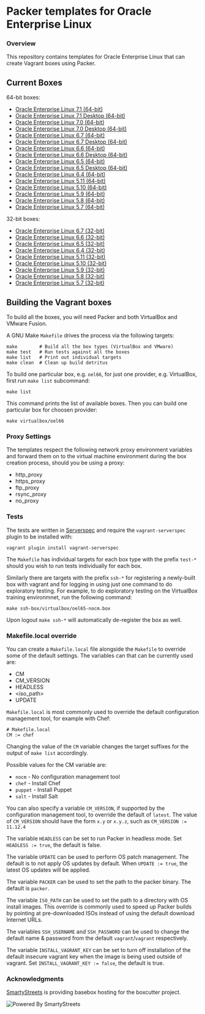 # Packer templates for Oracle Enterprise Linux

### Overview

This repository contains templates for Oracle Enterprise Linux that can create
Vagrant boxes using Packer.

## Current Boxes

64-bit boxes:

* [Oracle Enterprise Linux 7.1 (64-bit)](https://atlas.hashicorp.com/boxcutter/boxes/oel71)
* [Oracle Enterprise Linux 7.1 Desktop (64-bit)](https://atlas.hashicorp.com/boxcutter/boxes/oel71-desktop)
* [Oracle Enterprise Linux 7.0 (64-bit)](https://atlas.hashicorp.com/boxcutter/boxes/oel70)
* [Oracle Enterprise Linux 7.0 Desktop (64-bit)](https://atlas.hashicorp.com/boxcutter/boxes/oel70-desktop)
* [Oracle Enterprise Linux 6.7 (64-bit)](https://atlas.hashicorp.com/boxcutter/boxes/oel67)
* [Oracle Enterprise Linux 6.7 Desktop (64-bit)](https://atlas.hashicorp.com/boxcutter/boxes/oel67-desktop)
* [Oracle Enterprise Linux 6.6 (64-bit)](https://atlas.hashicorp.com/boxcutter/boxes/oel66)
* [Oracle Enterprise Linux 6.6 Desktop (64-bit)](https://atlas.hashicorp.com/boxcutter/boxes/oel66-desktop)
* [Oracle Enterprise Linux 6.5 (64-bit)](https://atlas.hashicorp.com/boxcutter/boxes/oel65)
* [Oracle Enterprise Linux 6.5 Desktop (64-bit)](https://atlas.hashicorp.com/boxcutter/boxes/oel65-desktop)
* [Oracle Enterprise Linux 6.4 (64-bit)](https://atlas.hashicorp.com/boxcutter/boxes/oel64)
* [Oracle Enterprise Linux 5.11 (64-bit)](https://atlas.hashicorp.com/boxcutter/boxes/oel511)
* [Oracle Enterprise Linux 5.10 (64-bit)](https://atlas.hashicorp.com/boxcutter/boxes/oel510)
* [Oracle Enterprise Linux 5.9 (64-bit)](https://atlas.hashicorp.com/boxcutter/boxes/oel59)
* [Oracle Enterprise Linux 5.8 (64-bit)](https://atlas.hashicorp.com/boxcutter/boxes/oel58)
* [Oracle Enterprise Linux 5.7 (64-bit)](https://atlas.hashicorp.com/boxcutter/boxes/oel57)

32-bit boxes:

* [Oracle Enterprise Linux 6.7 (32-bit)](https://atlas.hashicorp.com/boxcutter/boxes/oel67-i386)
* [Oracle Enterprise Linux 6.6 (32-bit)](https://atlas.hashicorp.com/boxcutter/boxes/oel66-i386)
* [Oracle Enterprise Linux 6.5 (32-bit)](https://atlas.hashicorp.com/boxcutter/boxes/oel65-i386)
* [Oracle Enterprise Linux 6.4 (32-bit)](https://atlas.hashicorp.com/boxcutter/boxes/oel64-i386)
* [Oracle Enterprise Linux 5.11 (32-bit)](https://atlas.hashicorp.com/boxcutter/boxes/oel511-i386)
* [Oracle Enterprise Linux 5.10 (32-bit)](https://atlas.hashicorp.com/boxcutter/boxes/oel510-i386)
* [Oracle Enterprise Linux 5.9 (32-bit)](https://atlas.hashicorp.com/boxcutter/boxes/oel59-i386)
* [Oracle Enterprise Linux 5.8 (32-bit)](https://atlas.hashicorp.com/boxcutter/boxes/oel58-i386)
* [Oracle Enterprise Linux 5.7 (32-bit)](https://atlas.hashicorp.com/boxcutter/boxes/oel57-i386)

## Building the Vagrant boxes

To build all the boxes, you will need Packer and both VirtualBox and  VMware
Fusion.

A GNU Make `Makefile` drives the process via the following targets:

    make        # Build all the box types (VirtualBox and VMware)
    make test   # Run tests against all the boxes
    make list   # Print out individual targets
    make clean  # Clean up build detritus

To build one particular box, e.g. `oel66`,
for just one provider, e.g. VirtualBox,
first run `make list` subcommand:

    make list

This command prints the list of available boxes.
Then you can build one particular box for choosen provider:

    make virtualbox/oel66
    
### Proxy Settings

The templates respect the following network proxy environment variables
and forward them on to the virtual machine environment during the box creation
process, should you be using a proxy:

* http_proxy
* https_proxy
* ftp_proxy
* rsync_proxy
* no_proxy

### Tests

The tests are written in [Serverspec](http://serverspec.org) and require the
`vagrant-serverspec` plugin to be installed with:

    vagrant plugin install vagrant-serverspec

The `Makefile` has individual targets for each box type with the prefix
`test-*` should you wish to run tests individually for each box.

Similarly there are targets with the prefix `ssh-*` for registering a
newly-built box with vagrant and for logging in using just one command to
do exploratory testing.  For example, to do exploratory testing
on the VirtualBox training environmnet, run the following command:

    make ssh-box/virtualbox/oel65-nocm.box

Upon logout `make ssh-*` will automatically de-register the box as well.

### Makefile.local override

You can create a `Makefile.local` file alongside the `Makefile` to override
some of the default settings.  The variables can that can be currently
used are:

* CM
* CM_VERSION
* HEADLESS
* \<iso_path\>
* UPDATE

`Makefile.local` is most commonly used to override the default configuration
management tool, for example with Chef:

    # Makefile.local
    CM := chef

Changing the value of the `CM` variable changes the target suffixes for
the output of `make list` accordingly.

Possible values for the CM variable are:

* `nocm` - No configuration management tool
* `chef` - Install Chef
* `puppet` - Install Puppet
* `salt`  - Install Salt

You can also specify a variable `CM_VERSION`, if supported by the
configuration management tool, to override the default of `latest`.
The value of `CM_VERSION` should have the form `x.y` or `x.y.z`,
such as `CM_VERSION := 11.12.4`

The variable `HEADLESS` can be set to run Packer in headless mode.
Set `HEADLESS := true`, the default is false.

The variable `UPDATE` can be used to perform OS patch management.  The
default is to not apply OS updates by default.  When `UPDATE := true`,
the latest OS updates will be applied.

The variable `PACKER` can be used to set the path to the packer binary.
The default is `packer`.

The variable `ISO_PATH` can be used to set the path to a directory with
OS install images.  This override is commonly used to speed up Packer
builds by pointing at pre-downloaded ISOs instead of using the default
download Internet URLs.

The variables `SSH_USERNAME` and `SSH_PASSWORD` can be used to change
the default name & password from the default `vagrant`/`vagrant`
respectively.

The variable `INSTALL_VAGRANT_KEY` can be set to turn off installation
of the default insecure vagrant key when the image is being used
outside of vagrant.  Set `INSTALL_VAGRANT_KEY := false`, the default
is true.

### Acknowledgments

[SmartyStreets](http://www.smartystreets.com) is providing basebox hosting for the boxcutter project.

![Powered By SmartyStreets](https://smartystreets.com/resources/images/smartystreets-flat.png)
